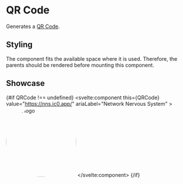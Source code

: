 <script lang="ts">
    import { browser } from "$app/environment";
    import type { SvelteComponent } from "svelte";
    import { onMount } from "svelte";
    import logoOnChainDark from "$lib/assets/logo-onchain-dark.svg";

    let QRCode: typeof SvelteComponent | undefined = undefined;

    onMount(async () => {
        if (!browser) {
            return;
        }

        QRCode = (await import("../../../../lib/components/QRCode.svelte")).default;
    });
</script>

# QR Code

Generates a [QR Code](https://www.qrcode.com/).

## Styling

The component fits the available space where it is used. Therefore, the parents should be rendered before mounting this component.

## Showcase

{#if QRCode !== undefined}
<svelte:component this={QRCode} value="https://nns.ic0.app/" ariaLabel="Network Nervous System" >
<img
        src={logoOnChainDark}
        role="presentation"
        alt="Test logo"
        loading="lazy"
        slot="logo"
        style="background: var(--secondary); color: var(--secondary-contrast); width: 20vw; height: 20vw; padding: var(--padding-2x); border-radius: 50%;"
      />
</svelte:component>
{/if}
